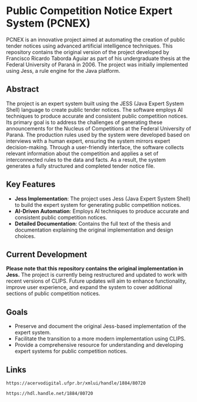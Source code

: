 # Public Competition Notice Expert System (PCNEX)

PCNEX is an innovative project aimed at automating the creation of public tender notices using advanced artificial intelligence techniques. This repository contains the original version of the project developed by Francisco Ricardo Taborda Aguiar as part of his undergraduate thesis at the Federal University of Paraná in 2006. The project was initially implemented using Jess, a rule engine for the Java platform.

## Abstract

The project is an expert system built using the JESS (Java Expert System Shell) language to create public tender notices. The software employs AI techniques to produce accurate and consistent public competition notices. Its primary goal is to address the challenges of generating these announcements for the Nucleus of Competitions at the Federal University of Paraná. The production rules used by the system were developed based on interviews with a human expert, ensuring the system mirrors expert decision-making. Through a user-friendly interface, the software collects relevant information about the competition and applies a set of interconnected rules to the data and facts. As a result, the system generates a fully structured and completed tender notice file.

## Key Features

- **Jess Implementation**: The project uses Jess (Java Expert System Shell) to build the expert system for generating public competition notices.
- **AI-Driven Automation**: Employs AI techniques to produce accurate and consistent public competition notices.
- **Detailed Documentation**: Contains the full text of the thesis and documentation explaining the original implementation and design choices.

## Current Development

**Please note that this repository contains the original implementation in Jess.** The project is currently being restructured and updated to work with recent versions of CLIPS. Future updates will aim to enhance functionality, improve user experience, and expand the system to cover additional sections of public competition notices.

## Goals

- Preserve and document the original Jess-based implementation of the expert system.
- Facilitate the transition to a more modern implementation using CLIPS.
- Provide a comprehensive resource for understanding and developing expert systems for public competition notices.

## Links

`https://acervodigital.ufpr.br/xmlui/handle/1884/80720`

`https://hdl.handle.net/1884/80720`
